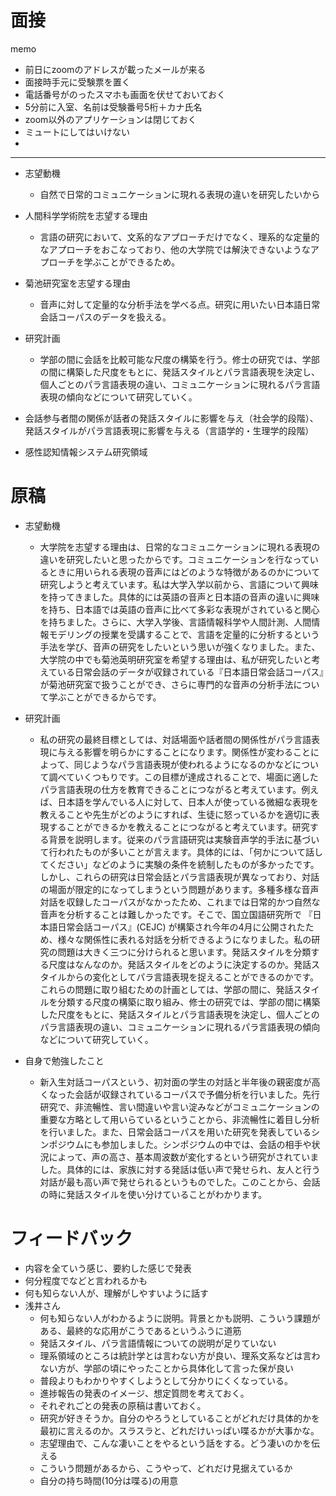 # 面接

memo
- 前日にzoomのアドレスが載ったメールが来る
- 面接時手元に受験票を置く
- 電話番号がのったスマホも画面を伏せておいておく
- 5分前に入室、名前は受験番号5桁＋カナ氏名
- zoom以外のアプリケーションは閉じておく
- ミュートにしてはいけない
- 
---



- 志望動機
  - 自然で日常的コミュニケーションに現れる表現の違いを研究したいから
- 人間科学学術院を志望する理由
  - 言語の研究において、文系的なアプローチだけでなく、理系的な定量的なアプローチをおこなっており、他の大学院では解決できないようなアプローチを学ぶことができるため。
- 菊池研究室を志望する理由
  - 音声に対して定量的な分析手法を学べる点。研究に用いたい日本語日常会話コーパスのデータを扱える。
- 研究計画
  - 学部の間に会話を比較可能な尺度の構築を行う。修士の研究では、学部の間に構築した尺度をもとに、発話スタイルとパラ言語表現を決定し、個人ごとのパラ言語表現の違い、コミュニケーションに現れるパラ言語表現の傾向などについて研究していく。


- 会話参与者間の関係が話者の発話スタイルに影響を与え（社会学的段階）、発話スタイルがパラ言語表現に影響を与える（言語学的・生理学的段階）


- 感性認知情報システム研究領域


# 原稿

- 志望動機
  - 大学院を志望する理由は、日常的なコミュニケーションに現れる表現の違いを研究したいと思ったからです。コミュニケーションを行なっているときに用いられる表現の音声にはどのような特徴があるのかについて研究しようと考えています。私は大学入学以前から、言語について興味を持ってきました。具体的には英語の音声と日本語の音声の違いに興味を持ち、日本語では英語の音声に比べて多彩な表現がされていると関心を持ちました。さらに、大学入学後、言語情報科学や人間計測、人間情報モデリングの授業を受講することで、言語を定量的に分析するという手法を学び、音声の研究をしたいという思いが強くなりました。また、大学院の中でも菊池英明研究室を希望する理由は、私が研究したいと考えている日常会話のデータが収録されている『日本語日常会話コーパス』が菊池研究室で扱うことができ、さらに専門的な音声の分析手法について学ぶことができるからです。
- 研究計画
  - 私の研究の最終目標としては、対話場面や話者間の関係性がパラ言語表現に与える影響を明らかにすることになります。関係性が変わることによって、同じようなパラ言語表現が使われるようになるのかなどについて調べていくつもりです。この目標が達成されることで、場面に適したパラ言語表現の仕方を教育できることにつながると考えています。例えば、日本語を学んでいる人に対して、日本人が使っている微細な表現を教えることや先生がどのようにすれば、生徒に怒っているかを適切に表現することができるかを教えることにつながると考えています。研究する背景を説明します。従来のパラ言語研究は実験音声学的手法に基づいて行われたものが多いことが言えます。具体的には、「何かについて話してください」などのように実験の条件を統制したものが多かったです。しかし、これらの研究は日常会話とパラ言語表現が異なっており、対話の場面が限定的になってしまうという問題があります。多種多様な音声対話を収録したコーパスがなかったため、これまでは日常的かつ自然な音声を分析することは難しかったです。そこで、国立国語研究所で  『日本語日常会話コーパス』(CEJC) が構築され今年の4月に公開されたため、様々な関係性に表れる対話を分析できるようになりました。私の研究の問題は大きく三つに分けられると思います。発話スタイルを分類する尺度はなんなのか。発話スタイルをどのように決定するのか。発話スタイルからの変化としてパラ言語表現を捉えることができるのかです。これらの問題に取り組むための計画としては、学部の間に、発話スタイルを分類する尺度の構築に取り組み、修士の研究では、学部の間に構築した尺度をもとに、発話スタイルとパラ言語表現を決定し、個人ごとのパラ言語表現の違い、コミュニケーションに現れるパラ言語表現の傾向などについて研究していく。

- 自身で勉強したこと
  - 新入生対話コーパスという、初対面の学生の対話と半年後の親密度が高くなった会話が収録されているコーパスで予備分析を行いました。先行研究で、非流暢性、言い間違いや言い淀みなどがコミュニケーションの重要な方略として用いらているということから、非流暢性に着目し分析を行いました。また、日常会話コーパスを用いた研究を発表しているシンポジウムにも参加しました。シンポジウムの中では、会話の相手や状況によって、声の高さ、基本周波数が変化するという研究がされていました。具体的には、家族に対する発話は低い声で発せられ、友人と行う対話が最も高い声で発せられるというものでした。このことから、会話の時に発話スタイルを使い分けていることがわかります。

# フィードバック
- 内容を全ていう感じ、要約した感じで発表
- 何分程度でなどと言われるかも
- 何も知らない人が、理解がしやすいように話す
- 浅井さん
  - 何も知らない人がわかるように説明。背景とかも説明、こういう課題がある、最終的な応用がこうであるというふうに道筋
  - 発話スタイル、パラ言語情報についての説明が足りていない
  - 理系領域のところは統計学とは言わない方が良い、理系文系などは言わない方が、学部の頃にやったことから具体化して言った保が良い
  - 普段よりもわかりやすくしようとして分かりにくくなっている。
  - 進捗報告の発表のイメージ、想定質問を考えておく。
  - それぞれごとの発表の原稿は書いておく。
  - 研究が好きそうか。自分のやろうとしていることがどれだけ具体的かを最初に言えるのか。スラスラと、どれだけいっぱい喋るかが大事かな。
  - 志望理由で、こんな凄いことをやるという話をする。どう凄いのかを伝える
  - こういう問題があるから、こうやって、どれだけ見据えているか
  - 自分の持ち時間(10分は喋る)の用意


